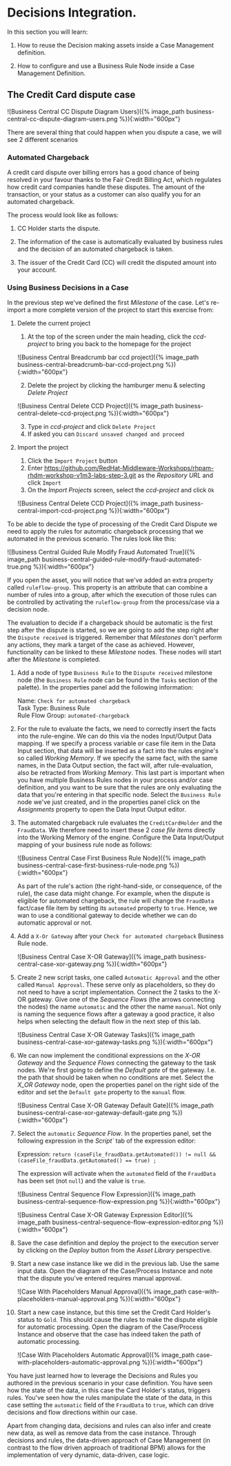 
# Decisions Integration.


In this section you will learn:

1. How to reuse the Decision making assets inside a Case Management definition.

2. How to configure and use a Business Rule Node inside a Case Management Definition.


## The Credit Card dispute case

![Business Central CC Dispute Diagram Users]({% image_path business-central-cc-dispute-diagram-users.png %}){:width="600px"}

There are several thing that could happen when you dispute a case, we will see 2 different scenarios

### Automated Chargeback

A credit card dispute over billing errors has a good chance of being resolved in your favour thanks to the Fair Credit Billing Act, which regulates how credit card companies handle these disputes.  The amount of the transaction, or your status as a customer can also qualify you for an automated chargeback.

The process would look like as follows:

1. CC Holder starts the dispute.

2. The information of the case is automatically evaluated by business rules and the decision of an automated chargeback is taken.

3. The issuer of the Credit Card (CC) will credit the disputed amount into your account.


### Using Business Decisions in a Case

In the previous step we've defined the first  _Milestone_ of the case. Let's re-import a more complete version of the project to start this exercise from:

1. Delete the current project

    1. At the top of the screen under the main heading, click the _ccd-project_ to bring you back to the homepage for the project

    ![Business Central Breadcrumb bar ccd project]({% image_path business-central-breadcrumb-bar-ccd-project.png %}){:width="600px"}

    2. Delete the project by clicking the hamburger menu & selecting _Delete Project_

    ![Business Central Delete CCD Project]({% image_path business-central-delete-ccd-project.png %}){:width="600px"}

    3. Type in _ccd-project_ and click `Delete Project`
    4. If asked you can `Discard unsaved changed and proceed`

2. Import the project
    1. Click the `Import Project` button
    2. Enter https://github.com/RedHat-Middleware-Workshops/rhpam-rhdm-workshop-v1m3-labs-step-3.git as the _Repository URL_ and click `Import`
    3. On the _Import Projects_ screen, select the _ccd-project_ and click `Ok`

    ![Business Central Delete CCD Project]({% image_path business-central-import-ccd-project.png %}){:width="600px"}

To be able to decide the type of processing of the Credit Card Dispute we need to apply the rules for automatic chargeback processing that we automated in the previous scenario. The rules look like this:

![Business Central Guided Rule Modify Fraud Automated True]({% image_path business-central-guided-rule-modify-fraud-automated-true.png %}){:width="600px"}

If you open the asset, you will notice that we've added an extra property called `ruleflow-group`. This property is an attribute that can combine a number of rules into a group, after which the execution of those rules can be controlled by activating the `ruleflow-group` from the process/case via a decision node.

The evaluation to decide if a chargeback should be automatic is the first step after the dispute is started, so we are going to add the step right after the `Dispute received` is triggered. Remember that _Milestones_ don't perform any actions, they mark a target of the case as achieved. However, functionality can be linked to these _Milestone_ nodes. These nodes will start after the _Milestone_ is completed.

1. Add a node of type `Business Rule` to the `Dispute received` milestone node (the `Business Rule` node can be found in the `Tasks` section of the palette). In the properties panel add the following information:

    Name:  `Check for automated chargeback`    
    Task Type: Business Rule  
    Rule Flow Group: `automated-chargeback`

2. For the rule to evaluate the facts, we need to correctly insert the facts into the rule-engine. We can do this via the nodes Input/Output Data mapping. If we specify a process variable or case file item in the Data Input section, that data will be inserted as a fact into the rules engine's so called _Working Memory_. If we specify the same fact, with the same names, in the Data Output section, the fact will, after rule-evaluation, also be retracted from _Working Memory_. This last part is important when you have multiple Business Rules nodes in your process and/or case definition, and you want to be sure that the rules are only evaluating the data that you're entering in that specific node. Select the `Business Rule` node we've just created, and in the properties panel click on the _Assignments_ property to open the Data Input Output editor.

3. The automated chargeback rule evaluates the `CreditCardHolder` and the `FraudData`. We therefore need to insert these 2 _case file items_ directly into the Working Memory of the engine. Configure the Data Input/Output mapping of your business rule node as follows:

    ![Business Central Case First Business Rule Node]({% image_path business-central-case-first-business-rule-node.png %}){:width="600px"}

    As part of the rule's action (the right-hand-side, or consequence, of the rule), the case data might change. For example, when the dispute is eligible for automated chargeback, the rule will change the `FraudData` fact/case file item by setting its `automated` property to `true`. Hence, we wan to use a conditional gateway to decide whether we can do automatic approval or not.


1. Add a `X-Or Gateway` after your `Check for automated chargeback` Business Rule node.

    ![Business Central Case X-OR Gateway]({% image_path business-central-case-xor-gateway.png %}){:width="600px"}


2. Create 2 new script tasks, one called `Automatic Approval` and the other called `Manual Approval`. These serve only as placeholders, so they do not need to have a script implementation. Connect the 2 tasks to the X-OR gateway. Give one of the _Sequence Flows_ (the arrows connecting the nodes) the name `automatic` and the other the name `manual`. Not only is naming the sequence flows after a gateway a good practice, it also helps when selecting the default flow in the next step of this lab.

    ![Business Central Case X-OR Gateway Tasks]({% image_path business-central-case-xor-gateway-tasks.png %}){:width="600px"}


3. We can now implement the conditional expressions on the _X-OR Gateway_ and the _Sequence Flows_ connecting the gateway to the task nodes. We're first going to define the _Default gate_ of the gateway. I.e. the path that should be taken when no conditions are met. Select the _X_OR Gateway_ node, open the properties panel on the right side of the editor and set the `Default gate` property to the `manual` flow.

    ![Business Central Case X-OR Gateway Default Gate]({% image_path business-central-case-xor-gateway-default-gate.png %}){:width="600px"}

4. Select the `automatic` _Sequence Flow_. In the properties panel, set the following expression in the _Script`_ tab of the expression editor:

    Expression: `return (caseFile_fraudData.getAutomated()) != null && (caseFile_fraudData.getAutomated() == true) ;`

    The expression will activate when the `automated` field of the `FraudData` has been set (not `null`) and the value is `true`.

    ![Business Central Sequence Flow Expression]({% image_path business-central-sequence-flow-expression.png %}){:width="600px"}

    ![Business Central Case X-OR Gateway Expression Editor]({% image_path business-central-sequence-flow-expression-editor.png %}){:width="600px"}

5. Save the case definition and deploy the project to the execution server by clicking on the _Deploy_ button from the _Asset Library_ perspective.

6. Start a new case instance like we did in the previous lab. Use the same input data. Open the diagram of the Case/Process Instance and note that the dispute you've entered requires manual approval.

    ![Case With Placeholders Manual Approval]({% image_path case-with-placeholders-manual-approval.png %}){:width="600px"}

7. Start a new case instance, but this time set the Credit Card Holder's status to `Gold`. This should cause the rules to make the dispute eligible for automatic processing. Open the diagram of the Case/Process Instance and observe that the case has indeed taken the path of automatic processing.

    ![Case With Placeholders Automatic Approval]({% image_path case-with-placeholders-automatic-approval.png %}){:width="600px"}

You have just learned how to leverage the Decisions and Rules you authored in the previous scenario in your case definition. You have seen how the state of the data, in this case the Card Holder's status, triggers rules. You've seen how the rules manipulate the state of the data, in this case setting the `automatic` field of the `FraudData` to `true`, which can drive decisions and flow directions within our case.

Apart from changing data, decisions and rules can also infer and create new data, as well as remove data from the case instance. Through decisions and rules, the data-driven approach of Case Management (in contrast to the flow driven approach of traditional BPM) allows for the implementation of very dynamic, data-driven, case logic.
